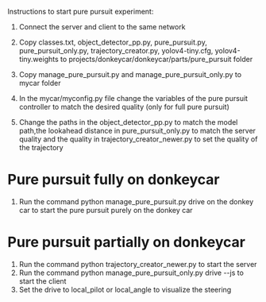 Instructions to start pure pursuit experiment:

1. Connect the server and client to the same network
2. Copy classes.txt, object_detector_pp.py, pure_pursuit.py, pure_pursuit_only.py, trajectory_creator.py, yolov4-tiny.cfg, yolov4-tiny.weights to projects/donkeycar/donkeycar/parts/pure_pursuit folder
3. Copy manage_pure_pursuit.py and manage_pure_pursuit_only.py to mycar folder

4. In the mycar/myconfig.py file change the variables of the pure pursuit controller to match the desired quality (only for full pure pursuit)

5. Change the paths in the object_detector_pp.py to match the model path,the lookahead distance in pure_pursuit_only.py to match the server quality and the quality in trajectory_creator_newer.py to set the quality of the trajectory

# Pure pursuit fully on donkeycar

1. Run the command python manage_pure_pursuit.py drive on the donkey car to start the pure pursuit purely on the donkey car

# Pure pursuit partially on donkeycar

1. Run the command python trajectory_creator_newer.py to start the server
2. Run the command python manage_pure_pursuit_only.py drive --js to start the client
3. Set the drive to local_pilot or local_angle to visualize the steering
